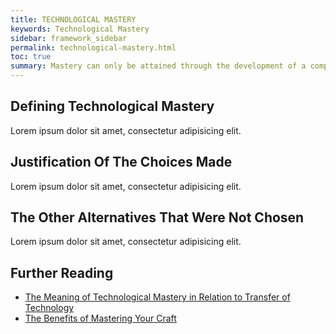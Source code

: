 ```yaml
---
title: TECHNOLOGICAL MASTERY
keywords: Technological Mastery
sidebar: framework_sidebar
permalink: technological-mastery.html
toc: true
summary: Mastery can only be attained through the development of a comprehensive knowledge or skill. It is the highest order of accomplishment in our craft. Mastery does not require you to be perfect, but it does require you to pursue perfection.
---
```


## Defining Technological Mastery
Lorem ipsum dolor sit amet, consectetur adipisicing elit.

## Justification Of The Choices Made
Lorem ipsum dolor sit amet, consectetur adipisicing elit.

## The Other Alternatives That Were Not Chosen
Lorem ipsum dolor sit amet, consectetur adipisicing elit.

## Further Reading
* [The Meaning of Technological Mastery in Relation to Transfer of Technology](http://ann.sagepub.com/content/458/1/12.abstract)
* [The Benefits of Mastering Your Craft](http://www.accidentalcreative.com/growth/pursuit-of-mastery/)
